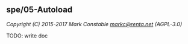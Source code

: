 ## spe/05-Autoload

_Copyright (C) 2015-2017 Mark Constable <markc@renta.net> (AGPL-3.0)_

TODO: write doc
